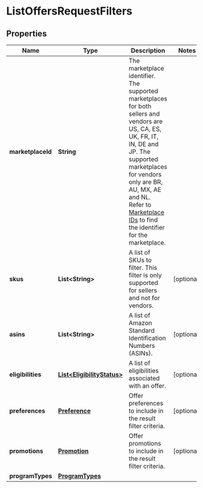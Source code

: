 
# ListOffersRequestFilters

## Properties
Name | Type | Description | Notes
------------ | ------------- | ------------- | -------------
**marketplaceId** | **String** | The marketplace identifier. The supported marketplaces for both sellers and vendors are US, CA, ES, UK, FR, IT, IN, DE and JP. The supported marketplaces for vendors only are BR, AU, MX, AE and NL.  Refer to [Marketplace IDs](https://developer-docs.amazon.com/sp-api/docs/marketplace-ids) to find the identifier for the marketplace. | 
**skus** | **List&lt;String&gt;** | A list of SKUs to filter. This filter is only supported for sellers and not for vendors. |  [optional]
**asins** | **List&lt;String&gt;** | A list of Amazon Standard Identification Numbers (ASINs). |  [optional]
**eligibilities** | [**List&lt;EligibilityStatus&gt;**](EligibilityStatus.md) | A list of eligibilities associated with an offer. |  [optional]
**preferences** | [**Preference**](Preference.md) | Offer preferences to include in the result filter criteria. |  [optional]
**promotions** | [**Promotion**](Promotion.md) | Offer promotions to include in the result filter criteria. |  [optional]
**programTypes** | [**ProgramTypes**](ProgramTypes.md) |  | 



